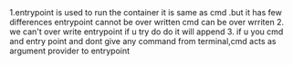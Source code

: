 ## 

1.entrypoint is used to run the container it is same as cmd .but it has few differences 
entrypoint cannot be over written cmd can be over wrriten 
2. we can't over write entrypoint if u try do do it will append 
3. if u you cmd and entry point and dont give any command from terminal,cmd acts as argument provider to entrypoint 
